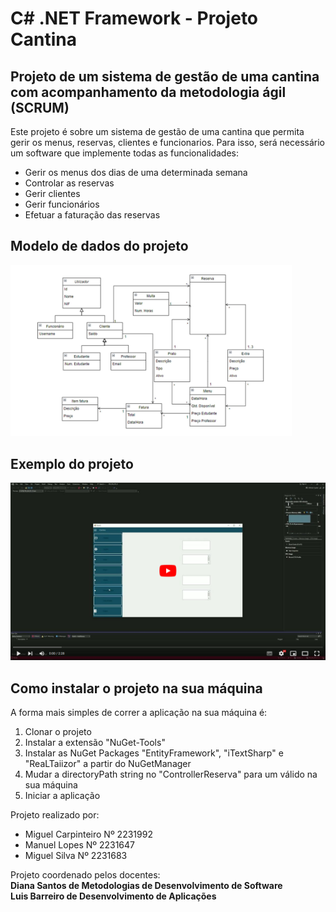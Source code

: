 # C# .NET Framework - Projeto Cantina

## Projeto de um sistema de gestão de uma cantina com acompanhamento da metodologia ágil (SCRUM)


Este projeto é sobre um sistema de gestão de uma cantina que permita gerir os menus, reservas, clientes e funcionarios. Para isso, será necessário um software que implemente todas as funcionalidades:

* Gerir os menus dos dias de uma determinada semana
* Controlar as reservas
* Gerir clientes
* Gerir funcionários
* Efetuar a faturação das reservas


## Modelo de dados do projeto
<img src="img/diagrama.png" width=450px alt="Modelo de Dados">

## Exemplo do projeto

<a href="https://youtu.be/HXN1qDDifJ4" target="_blank"><img  src="img/projetoExemplo.png" alt="Imagem do video do exemplo"></a>

## Como instalar o projeto na sua máquina

A forma mais simples de correr a aplicação na sua máquina é:

1. Clonar o projeto
2. Instalar a extensão "NuGet-Tools"
3. Instalar as NuGet Packages "EntityFramework", "iTextSharp" e "ReaLTaiizor" a partir do NuGetManager
4. Mudar a directoryPath string no "ControllerReserva" para um válido na sua máquina
5. Iniciar a aplicação

Projeto realizado por: <br>
* Miguel Carpinteiro  Nº 2231992
* Manuel Lopes        Nº 2231647
* Miguel Silva        Nº 2231683


Projeto coordenado pelos docentes: <br>
**Diana Santos de Metodologias de Desenvolvimento de Software** <br>
**Luis Barreiro de Desenvolvimento de Aplicações**
